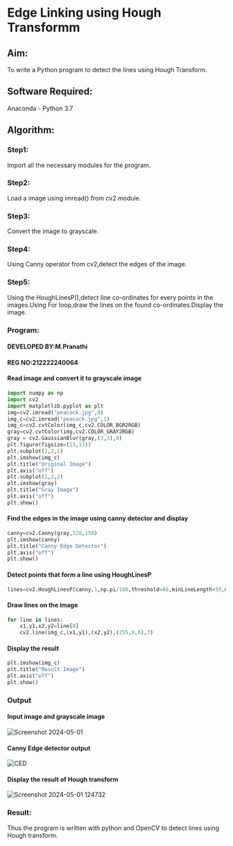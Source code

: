 
# Edge Linking using Hough Transformm
## Aim:
To write a Python program to detect the lines using Hough Transform.

## Software Required:
Anaconda - Python 3.7

## Algorithm:
### Step1:

Import all the necessary modules for the program.
### Step2:

Load a image using imread() from cv2 module.
### Step3:

Convert the image to grayscale.
### Step4:

Using Canny operator from cv2,detect the edges of the image.
### Step5:

Using the HoughLinesP(),detect line co-ordinates for every points in the images.Using For loop,draw the lines on the found co-ordinates.Display the image.
### Program:

#### DEVELOPED BY:M.Pranathi
#### REG NO:212222240064

#### Read image and convert it to grayscale image
```python
import numpy as np
import cv2
import matplotlib.pyplot as plt
img=cv2.imread("peacock.jpg",0)
img_c=cv2.imread("peacock.jpg",1)
img_c=cv2.cvtColor(img_c,cv2.COLOR_BGR2RGB)
gray=cv2.cvtColor(img,cv2.COLOR_GRAY2RGB)
gray = cv2.GaussianBlur(gray,(3,3),0)
plt.figure(figsize=(13,13))
plt.subplot(1,2,1)
plt.imshow(img_c)
plt.title("Original Image")
plt.axis("off")
plt.subplot(1,2,2)
plt.imshow(gray)
plt.title("Gray Image")
plt.axis("off")
plt.show()
```
#### Find the edges in the image using canny detector and display
```python
canny=cv2.Canny(gray,120,150)
plt.imshow(canny)
plt.title("Canny Edge Detector")
plt.axis("off")
plt.show()
```
#### Detect points that form a line using HoughLinesP
```python
lines=cv2.HoughLinesP(canny,1,np.pi/180,threshold=80,minLineLength=50,maxLineGap=250)
```
#### Draw lines on the image
```python
for line in lines:
    x1,y1,x2,y2=line[0]
    cv2.line(img_c,(x1,y1),(x2,y2),(255,0,0),3)
```
#### Display the result
```python
plt.imshow(img_c)
plt.title("Result Image")
plt.axis("off")
plt.show()
```
### Output

#### Input image and grayscale image

![Screenshot 2024-05-01 ](https://github.com/JananiSoundararajan/Edge-Linking-using-Hough-Transformm/assets/119477549/2230a24b-734b-4945-ad16-a3a914c4ced7)

#### Canny Edge detector output

![CED](https://github.com/JananiSoundararajan/Edge-Linking-using-Hough-Transformm/assets/119477549/123e9607-44be-4046-9b2e-9ec9fa56f66e)

#### Display the result of Hough transform

![Screenshot 2024-05-01 124732](https://github.com/JananiSoundararajan/Edge-Linking-using-Hough-Transformm/assets/119477549/a287e339-4f8e-4dc6-b89d-c4f28099e23b)

### Result:
Thus the program is written with python and OpenCV to detect lines using Hough transform.
